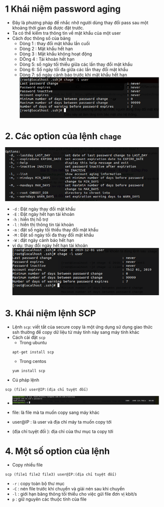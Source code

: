 # 1 Khái niệm password aging 
- Đây là phương pháp để nhắc nhở người dùng thay đổi pass sau một khoảng thời gian đã được đặt trước. 
- Ta có thể kiểm tra thông tin về mật khẩu của một user 
- Cách đọc thông số của bảng 
    - Dòng 1 : thay đổi mật khẩu lần cuối
    - Dòng 2 : Mật khẩu hết hạn 
    - Dòng 3 : Mật khẩu không hoạt động 
    - DÒng 4 : Tài khoản hết hạn 
    - Dòng 5: số ngày tối thiểu giữa các lần thay đổi mật khẩu 
    - Dòng 6: Số ngày tối đa giữa các lần thay đổi mật khẩu 
    - Dòng 7: số ngày cảnh báo trước khi mật khẩu hết hạn 
![](https://github.com/duckmak14/linux/blob/master/security/pass_spc/Screenshot%20from%202018-12-19%2008-49-24.png)
# 2. Các option của lệnh `chage`
![](https://github.com/duckmak14/linux/blob/master/security/pass_spc/Screenshot%20from%202018-12-19%2008-58-49.png)
- `-d` : Đặt ngày thay đổi mật khẩu 
- `-E` : Đặt ngày hết hạn tài khoản 
- `-h` : hiển thị hỗ trợ 
- `-l` : hiển thị thông tin tài khoản 
- `-m` : đặt số ngày tối thiểu thay đổi mật khẩu
- `-M` : Đặt số ngày tối đa thay đổi mật khẩu 
- `-W` : đặt ngày cảnh báo hết hạn 
- ví dụ: thay đổi ngày hết hạn tài khoản 
![](https://github.com/duckmak14/linux/blob/master/security/pass_spc/Screenshot%20from%202018-12-19%2008-51-56.png)
# 3. Khái niệm lệnh SCP 
- Lệnh `scp`: viết tắt của secure copy là một ứng dụng sử dụng giao thức ssh thường để copy dữ liệu từ máy tính này sang máy tính khác 
- Cách cài đặt `scp`
    - Trong ubuntu 
    ```
    apt-get install scp 
    ```
    - Trong centos
    ```
    yum install scp 
    ```
- Cú pháp lệnh 
```
scp (file) user@IP:(địa chỉ tuyệt đối)
```
- ![](https://github.com/duckmak14/linux/blob/master/security/pass_spc/Screenshot%20from%202018-12-19%2009-22-45.png)

- file: là file mà ta muốn copy sang máy khác 
- user@IP : là user và địa chỉ máy ta muốn copy tới 
- (địa chỉ tuyệt đối ): địa chỉ của thư mục ta copy tới
# 4. Một số option của lệnh 
- Copy nhiều file 
```
scp (file1 file2 file3) user@IP:(địa chỉ tuyệt đối)
```
- `-r` : copy toàn bộ thư mục 
- `-C` : nén file trước khi chuyển và giải nén sau khi chuyển 
- `-l` : giới hạn băng thông tối thiểu cho việc gửi file đơn vị kbit/s
- `p`  : giữ nguyên các thuộc tính của file 
